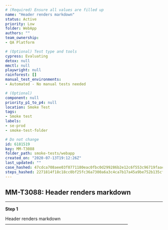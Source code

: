```yaml
---
# (Required) Ensure all values are filled up
name: "Header renders markdown"
status: Active
priority: Low
folder: WebApp
authors: ""
team_ownership: 
- QA Platform

# (Optional) Test type and tools
cypress: Evaluating
detox: null
mmctl: null
playwright: null
rainforest: []
manual_test_environments: 
- Automated - No manual tests needed

# (Optional)
component: null
priority_p1_to_p4: null
location: Smoke Test
tags: 
- Smoke test
labels: 
- se-prod
- smoke-test-folder

# Do not change
id: 6181519
key: MM-T3088
folder_path: smoke-tests/webapp
created_on: "2020-07-13T19:12:26Z"
last_updated: ""
case_hashed: 47cdca708aee03f0771180eac0fbc0d299286b2e12c6f553c96719faaca9f79146aa92431432052eb347dd41f62343e9
steps_hashed: 2271814f18c18cc0bf25fc36a7300a6a3c4ca7b17a45a9be752b135cfd794d115df60656f4f1cb9cbe4ff1d50e06314d
---
```


## MM-T3088: Header renders markdown

---

**Step 1**

Header renders markdown\
————————————————————————————
